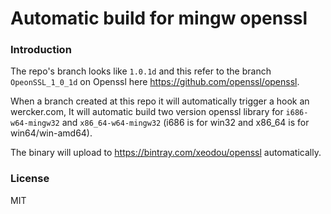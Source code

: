 # Automatic build for mingw openssl

### Introduction

The repo's branch looks like `1.0.1d` and this refer to the branch `OpeonSSL_1_0_1d` on Openssl here https://github.com/openssl/openssl.

When a branch created at this repo it will automatically trigger a hook an wercker.com, It will automatic build two version openssl library for `i686-w64-mingw32` and `x86_64-w64-mingw32` (i686 is for win32 and x86_64 is for win64/win-amd64).

The binary will upload to https://bintray.com/xeodou/openssl automatically.


### License

MIT

